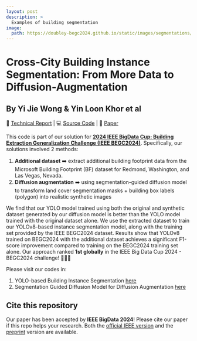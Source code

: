 ```yaml
---
layout: post
description: > 
  Examples of building segmentation
image: 
  path: https://doubley-begc2024.github.io/static/images/segmentations/output.gif
---
```


# Cross-City Building Instance Segmentation: From More Data to Diffusion-Augmentation
## By Yi Jie Wong & Yin Loon Khor et al

📄 [Technical Report](https://doubley-begc2024.github.io/) | 💻 [Source Code](https://github.com/DoubleY-BEGC2024/OurSolution) | 📝 [Paper](https://ieeexplore.ieee.org/abstract/document/10825702)

This code is part of our solution for **[2024 IEEE BigData Cup: Building Extraction Generalization Challenge (IEEE BEGC2024)](https://www.kaggle.com/competitions/building-extraction-generalization-2024/overview)**. Specifically, our solutions involved 2 methods:
1. **Additional dataset** ➡️ extract additional building footprint data from the Microsoft Building Footprint (BF) dataset for Redmond, Washington, and Las Vegas, Nevada.
2. **Diffusion augmentation** ➡️ using segmentation-guided diffusion model to transform land cover segmentation masks + building box labels (polygon) into realistic synthetic images

We find that our YOLO model trained using both the original and synthetic dataset generated by our diffusion model is better than the YOLO model trained with the original dataset alone. We use the extracted dataset to train our YOLOv8-based instance segmentation model, along with the training set provided by the IEEE BEGC2024 dataset. Results show that YOLOv8 trained on BEGC2024 with the additional dataset achieves a significant F1-score improvement compared to training on the BEGC2024 training set alone. Our approach ranked **1st globally** in the IEEE Big Data Cup 2024 - BEGC2024 challenge! 🏅🎉🥳

Please visit our codes in:
1. YOLO-based Building Instance Segmentation [here](https://github.com/yjwong1999/RSBuildingExtraction)
2. Segmentation Guided Diffusion Model for Diffusion Augmentation [here](https://github.com/yjwong1999/RSGuidedDiffusion)

## Cite this repository

Our paper has been accepted by **IEEE BigData 2024**! Please cite our paper if this repo helps your research. Both the [official IEEE version](https://ieeexplore.ieee.org/abstract/document/10825702) and the [preprint](https://doi.org/10.36227/techrxiv.173091008.80781383/v1) version are available.
